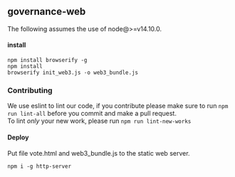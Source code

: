 ## governance-web

The following assumes the use of node@>=v14.10.0.

#### install 
```
npm install browserify -g
npm install
browserify init_web3.js -o web3_bundle.js
```

### Contributing
We use eslint to lint our code, if you contribute please make sure to run ```npm run lint-all``` before you commit and make a pull request. <br />To lint _only_ your new work, please run ```npm run lint-new-works```

#### Deploy
Put file vote.html and web3_bundle.js to the static web server.

```
npm i -g http-server
```
